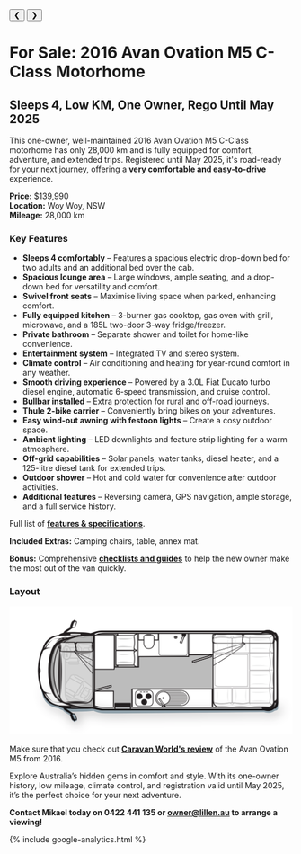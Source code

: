 
<link href="styles/custom.css" rel="stylesheet" />

<div class="carousel">
  <div class="carousel-container">
    <!-- Images will be dynamically loaded here -->
  </div>
  <div class="photo-caption" id="photo-caption"></div>
  <button class="prev" onclick="previousImage()">&#10094;</button>
  <button class="next" onclick="nextImage()">&#10095;</button>
</div>

<div class="thumbnails">
  <div class="thumbnail-scroll">
    <!-- Thumbnails will be dynamically loaded here -->
  </div>
</div>


# For Sale: 2016 Avan Ovation M5 C-Class Motorhome
## Sleeps 4, Low KM, One Owner, Rego Until May 2025

This one-owner, well-maintained 2016 Avan Ovation M5 C-Class motorhome has only 28,000 km and is fully equipped for comfort, adventure, and extended trips. Registered until May 2025, it's road-ready for your next journey, offering a **very comfortable and easy-to-drive** experience.

**Price:** $139,990  
**Location:** Woy Woy, NSW  
**Mileage:** 28,000 km  

### Key Features

- **Sleeps 4 comfortably** – Features a spacious electric drop-down bed for two adults and an additional bed over the cab.
- **Spacious lounge area** – Large windows, ample seating, and a drop-down bed for versatility and comfort.
- **Swivel front seats** – Maximise living space when parked, enhancing comfort.
- **Fully equipped kitchen** – 3-burner gas cooktop, gas oven with grill, microwave, and a 185L two-door 3-way fridge/freezer.
- **Private bathroom** – Separate shower and toilet for home-like convenience.
- **Entertainment system** – Integrated TV and stereo system.
- **Climate control** – Air conditioning and heating for year-round comfort in any weather.
- **Smooth driving experience** – Powered by a 3.0L Fiat Ducato turbo diesel engine, automatic 6-speed transmission, and cruise control.
- **Bullbar installed** – Extra protection for rural and off-road journeys.
- **Thule 2-bike carrier** – Conveniently bring bikes on your adventures.
- **Easy wind-out awning with festoon lights** – Create a cosy outdoor space.
- **Ambient lighting** – LED downlights and feature strip lighting for a warm atmosphere.
- **Off-grid capabilities** – Solar panels, water tanks, diesel heater, and a 125-litre diesel tank for extended trips.
- **Outdoor shower** – Hot and cold water for convenience after outdoor activities.
- **Additional features** – Reversing camera, GPS navigation, ample storage, and a full service history.

Full list of **[features & specifications](specifications/index.md)**.

**Included Extras:** Camping chairs, table, annex mat.

**Bonus:** Comprehensive **[checklists and guides](guides/index.md)** to help the new owner make the most out of the van quickly.

### Layout

<a href="images/floorplan.png" target="_blank">
    <img src="images/floorplan.png" />
</a>

Make sure that you check out **[Caravan World's review](review/index.md)** of the Avan Ovation M5 from 2016.

Explore Australia’s hidden gems in comfort and style. With its one-owner history, low mileage, climate control, and registration valid until May 2025, it’s the perfect choice for your next adventure.

**Contact Mikael today on 0422 441 135 or [owner@lillen.au](mailto:owner@lillen.au) to arrange a viewing!**

{% include google-analytics.html %}

<script>
  // JavaScript list of images
const images = [
    { src: "images/lillen.jpg", alt: "Lillen" },
    { src: "images/window.jpg", alt: "Panoramic Window" },
    { src: "images/festoon-lights.jpg", alt: "Festoon Lights" },
    { src: "images/left-side.jpg", alt: "External Left Side" },
    { src: "images/rear.jpg", alt: "External Rear" },
    { src: "images/entry.jpg", alt: "Entry" },
    { src: "images/drivers-seat.jpg", alt: "Drivers Seat" },
    { src: "images/front-table.jpg", alt: "Front Table with Swivel Chairs" },
    { src: "images/front-table-travelling.jpg", alt: "Front Table (Travelling)" },
    { src: "images/kitchen.jpg", alt: "Kitchen" },
    { src: "images/lounge-area.jpg", alt: "Lounge Area" },
    { src: "images/bed.jpg", alt: "Bed" },
    { src: "images/bunk-bed.jpg", alt: "Bunk Bed" },
    { src: "images/bathroom.jpg", alt: "Bathroom" },
    { src: "images/shower.jpg", alt: "Shower" },
    { src: "images/odometer.jpg", alt: "Odometer" }
];

let currentIndex = 0;

// Function to create the carousel and thumbnails
function loadCarousel() {
    const carouselContainer = document.querySelector(".carousel-container");
    const thumbnailScroll = document.querySelector(".thumbnail-scroll");

    images.forEach((image, index) => {
        // Create main carousel images
        const anchor = document.createElement("a");
        anchor.href = image.src;
        anchor.target = "_blank";

        const img = document.createElement("img");
        img.src = image.src;
        img.alt = image.alt;

        anchor.appendChild(img);
        carouselContainer.appendChild(anchor);

        // Create thumbnails
        const thumb = document.createElement("img");
        thumb.src = image.src;
        thumb.alt = image.alt;
        thumb.classList.add("thumbnail");
        thumb.setAttribute("onclick", `showImage(${index})`);
        
        thumbnailScroll.appendChild(thumb);
    });

    // Show the first image and update footer
    showImage(0);
}

// Function to show specific image based on index
function showImage(index) {
    const carouselContainer = document.querySelector(".carousel-container");
    const images = carouselContainer.querySelectorAll("a");
    const caption = document.getElementById("photo-caption");
    const thumbnails = document.querySelectorAll(".thumbnail");

    images.forEach((image, i) => {
        image.style.display = i === index ? "block" : "none"; // Show the current image only
    });

    thumbnails.forEach((thumb, i) => {
        thumb.classList.toggle("active-thumbnail", i === index); // Highlight the active thumbnail
    });

    currentIndex = index;
    caption.textContent = images[index].querySelector("img").alt; // Update the footer caption
}


// Functions for navigating images
function previousImage() {
    const newIndex = (currentIndex - 1 + images.length) % images.length;
    showImage(newIndex);
}

function nextImage() {
    const newIndex = (currentIndex + 1) % images.length;
    showImage(newIndex);
}

// Initialize the carousel
document.addEventListener("DOMContentLoaded", loadCarousel);

</script>